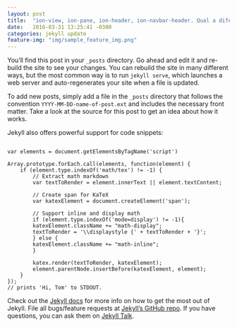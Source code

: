 ```yaml
---
layout: post
title:  "ion-view, ion-pane, ion-header, ion-navbar-header. Qual a diferença e quando usar?"
date:   2016-03-31 13:25:41 -0300
categories: jekyll update
feature-img: "img/sample_feature_img.png"
---
```

You’ll find this post in your `_posts` directory. Go ahead and edit it and re-build the site to see your changes. You can rebuild the site in many different ways, but the most common way is to run `jekyll serve`, which launches a web server and auto-regenerates your site when a file is updated.

To add new posts, simply add a file in the `_posts` directory that follows the convention `YYYY-MM-DD-name-of-post.ext` and includes the necessary front matter. Take a look at the source for this post to get an idea about how it works.

Jekyll also offers powerful support for code snippets:

<pre><code class="language-javascript">
var elements = document.getElementsByTagName('script')

Array.prototype.forEach.call(elements, function(element) {
    if (element.type.indexOf('math/tex') != -1) {
        // Extract math markdown
        var textToRender = element.innerText || element.textContent;

        // Create span for KaTeX
        var katexElement = document.createElement('span');

        // Support inline and display math
        if (element.type.indexOf('mode=display') != -1){
        katexElement.className += "math-display";
        textToRender = '\\displaystyle {' + textToRender + '}';
        } else {
        katexElement.className += "math-inline";
        }

        katex.render(textToRender, katexElement);
        element.parentNode.insertBefore(katexElement, element);
    }
});
// prints 'Hi, Tom' to STDOUT.
</code></pre>

Check out the [Jekyll docs][jekyll-docs] for more info on how to get the most out of Jekyll. File all bugs/feature requests at [Jekyll’s GitHub repo][jekyll-gh]. If you have questions, you can ask them on [Jekyll Talk][jekyll-talk].

[jekyll-docs]: http://jekyllrb.com/docs/home
[jekyll-gh]:   https://github.com/jekyll/jekyll
[jekyll-talk]: https://talk.jekyllrb.com/
